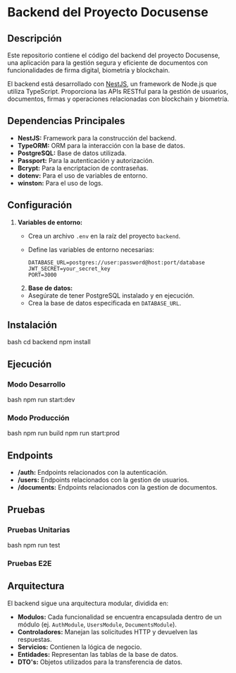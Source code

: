 # Backend del Proyecto Docusense

## Descripción

Este repositorio contiene el código del backend del proyecto Docusense, una aplicación para la gestión segura y eficiente de documentos con funcionalidades de firma digital, biometría y blockchain.

El backend está desarrollado con [NestJS](https://nestjs.com/), un framework de Node.js que utiliza TypeScript. Proporciona las APIs RESTful para la gestión de usuarios, documentos, firmas y operaciones relacionadas con blockchain y biometría.

## Dependencias Principales

- **NestJS:** Framework para la construcción del backend.
- **TypeORM:** ORM para la interacción con la base de datos.
- **PostgreSQL:** Base de datos utilizada.
- **Passport:** Para la autenticación y autorización.
- **Bcrypt:** Para la encriptacion de contraseñas.
- **dotenv:** Para el uso de variables de entorno.
- **winston:** Para el uso de logs.

## Configuración

1.  **Variables de entorno:**

    - Crea un archivo `.env` en la raíz del proyecto `backend`.
    - Define las variables de entorno necesarias:

          DATABASE_URL=postgres://user:password@host:port/database
          JWT_SECRET=your_secret_key
          PORT=3000

    2. **Base de datos:**

    - Asegúrate de tener PostgreSQL instalado y en ejecución.
    - Crea la base de datos especificada en `DATABASE_URL`.

## Instalación

bash cd backend npm install

## Ejecución

### Modo Desarrollo

bash npm run start:dev

### Modo Producción

bash npm run build npm run start:prod

## Endpoints

- **/auth:** Endpoints relacionados con la autenticación.
- **/users:** Endpoints relacionados con la gestion de usuarios.
- **/documents:** Endpoints relacionados con la gestion de documentos.

## Pruebas

### Pruebas Unitarias

bash npm run test

### Pruebas E2E

## Arquitectura

El backend sigue una arquitectura modular, dividida en:

- **Modulos:** Cada funcionalidad se encuentra encapsulada dentro de un módulo (ej. `AuthModule`, `UsersModule`, `DocumentsModule`).
- **Controladores:** Manejan las solicitudes HTTP y devuelven las respuestas.
- **Servicios:** Contienen la lógica de negocio.
- **Entidades:** Representan las tablas de la base de datos.
- **DTO's:** Objetos utilizados para la transferencia de datos.
